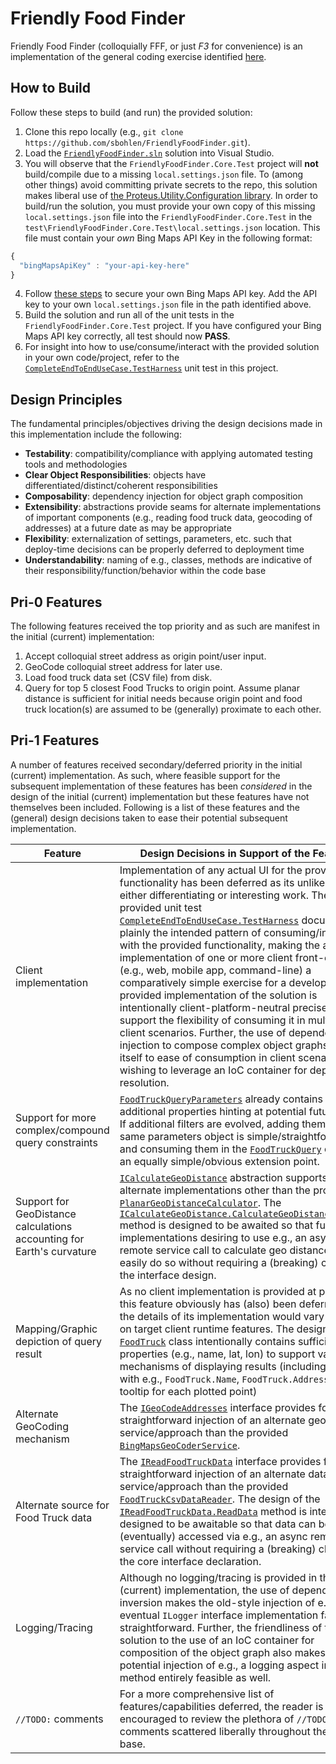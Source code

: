 # Friendly Food Finder #
Friendly Food Finder (colloquially FFF, or just _F3_ for convenience) is an implementation of the general coding exercise identified [here](https://github.com/timfpark/take-home-engineering-challenge).


## How to Build ##
Follow these steps to build (and run) the provided solution:

1. Clone this repo locally (e.g., `git clone https://github.com/sbohlen/FriendlyFoodFinder.git`).
1. Load the [`FriendlyFoodFinder.sln`](https://github.com/sbohlen/FriendlyFoodFinder/blob/master/FriendlyFoodFinder.sln) solution into Visual Studio.
1. You will observe that the `FriendlyFoodFinder.Core.Test` project will **not** build/compile due to a missing `local.settings.json` file. To (among other things) avoid committing private secrets to the repo, this solution makes liberal use of [the Proteus.Utility.Configuration library](https://github.com/ProteusProject/Proteus.Utility/tree/master/src/Proteus.Utility.Configuration).  In order to build/run the solution, you must provide your own copy of this missing `local.settings.json` file into the `FriendlyFoodFinder.Core.Test` in the `test\FriendlyFoodFinder.Core.Test\local.settings.json` location.  This file must contain your _own_ Bing Maps API Key in the following format:

```javascript
{
  "bingMapsApiKey" : "your-api-key-here"
}
```
4. Follow [these steps](https://www.bingmapsportal.com/) to secure your own Bing Maps API key.  Add the API key to your own `local.settings.json` file in the path identified above.
1. Build the solution and run all of the unit tests in the `FriendlyFoodFinder.Core.Test` project.  If you have configured your Bing Maps API key correctly, all test should now **PASS**.
1. For insight into how to use/consume/interact with the provided solution in your own code/project, refer to the [`CompleteEndToEndUseCase.TestHarness`](https://github.com/sbohlen/FriendlyFoodFinder/blob/master/test/FriendlyFoodFinder.Core.Test/CompleteEndToEndUseCase.cs#L18) unit test in this project.

## Design Principles ##
The fundamental principles/objectives driving the design decisions made in this implementation include the following:

* **Testability**: compatibility/compliance with applying automated testing tools and methodologies
* **Clear Object Responsibilities**: objects have differentiated/distinct/coherent responsibilities
* **Composability**: dependency injection for object graph composition
* **Extensibility**: abstractions provide seams for alternate implementations of important components (e.g., reading food truck data, geocoding of addresses) at a future date as may be appropriate
* **Flexibility**: externalization of settings, parameters, etc. such that deploy-time decisions can be properly deferred to deployment time
* **Understandability**: naming of e.g., classes, methods are indicative of their responsibility/function/behavior within the code base


## Pri-0 Features ##
The following features received the top priority and as such are manifest in the initial (current) implementation:

1. Accept colloquial street address as origin point/user input.
1. GeoCode colloquial street address for later use.
1. Load food truck data set (CSV file) from disk.
1. Query for top 5 closest Food Trucks to origin point.  Assume planar distance is sufficient for initial needs because origin point and food truck location(s) are assumed to be (generally) proximate to each other.

## Pri-1 Features ##
A number of features received secondary/deferred priority in the initial (current) implementation.  As such, where feasible support for the subsequent implementation of these features has been _considered_ in the design of the initial (current) implementation but these features have not themselves been included.  Following is a list of these features and the (general) design decisions taken to ease their potential subsequent implementation.

 | Feature | Design Decisions in Support of the Feature |
 | --- | --- |
 | Client implementation | Implementation of any actual UI for the provided functionality has been deferred as its unlikely to be either differentiating or interesting work.  The provided unit test [`CompleteEndToEndUseCase.TestHarness`](https://github.com/sbohlen/FriendlyFoodFinder/blob/master/test/FriendlyFoodFinder.Core.Test/CompleteEndToEndUseCase.cs#L18) documents plainly the intended pattern of consuming/interacting with the provided functionality, making the actual implementation of one or more client front-ends (e.g., web, mobile app, command-line) a comparatively simple exercise for a developer.  The provided implementation of the solution is intentionally client-platform-neutral precisely to support the flexibility of consuming it in multiple client scenarios.  Further, the use of dependency injection to compose complex object graphs lends itself to ease of consumption in client scenarios wishing to leverage an IoC container for dependency resolution. |
 | Support for more complex/compound query constraints | [`FoodTruckQueryParameters`](https://github.com/sbohlen/FriendlyFoodFinder/blob/master/src/FriendlyFoodFinder.Core/FoodTruckQueryParameters.cs) already contains additional properties hinting at potential future filters.  If additional filters are evolved, adding them to the same parameters object is simple/straightforward and consuming them in the [`FoodTruckQuery`](https://github.com/sbohlen/FriendlyFoodFinder/blob/master/src/FriendlyFoodFinder.Core/FoodTruckQuery.cs) class is an equally simple/obvious extension point.
 | Support for GeoDistance calculations accounting for Earth's curvature | [`ICalculateGeoDistance`](https://github.com/sbohlen/FriendlyFoodFinder/blob/master/src/FriendlyFoodFinder.Core/ICalculateGeoDistance.cs) abstraction supports alternate implementations other than the provided [`PlanarGeoDistanceCalculator`](https://github.com/sbohlen/FriendlyFoodFinder/blob/master/src/FriendlyFoodFinder.Core/PlanarGeoDistanceCalculator.cs). The [`ICalculateGeoDistance.CalculateGeoDistanceBetween`](https://github.com/sbohlen/FriendlyFoodFinder/blob/master/src/FriendlyFoodFinder.Core/ICalculateGeoDistance.cs#L7) method is designed to be awaited so that future implementations desiring to use e.g., an async remote service call to calculate geo distance can easily do so without requiring a (breaking) change to the interface design.  | 
 | Mapping/Graphic depiction of query result | As no client implementation is provided at present, this feature obviously has (also) been deferred as the details of its implementation would vary based on target client runtime features.  The design of the [`FoodTruck`](https://github.com/sbohlen/FriendlyFoodFinder/blob/master/src/FriendlyFoodFinder.Core/FoodTruck.cs) class intentionally contains sufficient properties (e.g., name, lat, lon) to support variable mechanisms of displaying results (including mapping with e.g., `FoodTruck.Name`, `FoodTruck.Address` as tooltip for each plotted point)  |
 | Alternate GeoCoding mechanism | The [`IGeoCodeAddresses`](https://github.com/sbohlen/FriendlyFoodFinder/blob/master/src/FriendlyFoodFinder.Core/IGeoCodeAddresses.cs) interface provides for a straightforward injection of an alternate geocoder service/approach than the provided [`BingMapsGeoCoderService`](https://github.com/sbohlen/FriendlyFoodFinder/blob/master/src/FriendlyFoodFinder.GeoCoder.BingMaps/BingMapsGeoCoderService.cs). |
 | Alternate source for Food Truck data | The [`IReadFoodTruckData`](https://github.com/sbohlen/FriendlyFoodFinder/blob/master/src/FriendlyFoodFinder.Core/IReadFoodTruckData.cs) interface provides for a straightforward injection of an alternate data loading service/approach than the provided [`FoodTruckCsvDataReader`](https://github.com/sbohlen/FriendlyFoodFinder/blob/master/src/FriendlyFoodFinder.DataReader.Csv/FoodTruckCsvDataReader.cs).  The design of the [`IReadFoodTruckData.ReadData`](https://github.com/sbohlen/FriendlyFoodFinder/blob/master/src/FriendlyFoodFinder.Core/IReadFoodTruckData.cs#L10) method is intentionally designed to be awaitable so that data can be (eventually) accessed via e.g., an async remote service call without requiring a (breaking) change to the core interface declaration. |
 | Logging/Tracing | Although no logging/tracing is provided in the initial (current) implementation, the use of dependency inversion makes the old-style injection of e.g., an eventual `ILogger` interface implementation fairly straightforward.  Further, the friendliness of the solution to the use of an IoC container for composition of the object graph also makes the potential injection of e.g., a logging aspect into each method entirely feasible as well. |
 | `//TODO:` comments  | For a more comprehensive list of features/capabilities deferred, the reader is encouraged to review the plethora of `//TODO:` comments scattered liberally throughout the code base.   |